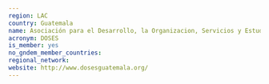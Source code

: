 ```yaml
---
region: LAC
country: Guatemala
name: Asociación para el Desarrollo, la Organizacion, Servicios y Estudios Socioculturales (DOSES) / Association for Sociocultral Development, Organization, Services and Studies
acronym: DOSES
is_member: yes
no_gndem_member_countries: 
regional_network: 
website: http://www.dosesguatemala.org/
---
```

